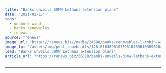 ```yaml
---
title: "Banks unveils 50MW Lethans extension plans"
date: "2021-02-16"
tags: 
  - onshore wind
  - banks renewables
  - renews
source: "renews"
image_url: "https://renews.biz//media/24588/banks-renewables-l-robin-winstanley-and-r-alan-wells.jpg?mode=crop&width=770&heightratio=0.6103896103896103896103896104&slimmage=true"
image_fp: "/assets/img/post_thumbnails/128.6103896103896103896103896104&slimmage=true"
lead: "Banks unveils 50MW Lethans extension plans"
article_url: "https://renews.biz/66518/banks-unveils-50mw-lethans-extension-plans/"
---
```


---
